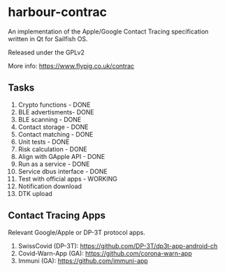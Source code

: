 # harbour-contrac

An implementation of the Apple/Google Contact Tracing specification written in Qt for Sailfish OS.

Released under the GPLv2

More info: https://www.flypig.co.uk/contrac

## Tasks

1.  Crypto functions - DONE
2.  BLE advertisments- DONE
3.  BLE scanning - DONE
4.  Contact storage - DONE
5.  Contact matching - DONE
6.  Unit tests - DONE
7.  Risk calculation - DONE
8.  Align with GApple API - DONE
9.  Run as a service - DONE
10. Service dbus interface - DONE
11. Test with official apps - WORKING
12. Notification download
13. DTK upload

## Contact Tracing Apps

Relevant Google/Apple or DP-3T protocol apps.

1. SwissCovid (DP-3T): https://github.com/DP-3T/dp3t-app-android-ch
2. Covid-Warn-App (GA): https://github.com/corona-warn-app
3. Immuni (GA): https://github.com/immuni-app


